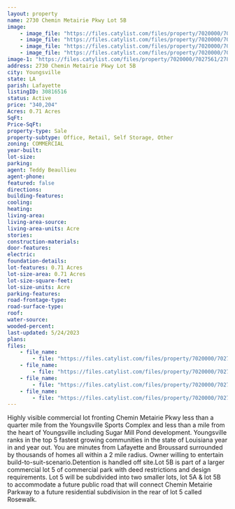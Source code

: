 ```yaml
---
layout: property
name: 2730 Chemin Metairie Pkwy Lot 5B
image:
    - image_file: "https://files.catylist.com/files/property/7020000/7027561/27875607_CP_Photo__1.jpg"
    - image_file: "https://files.catylist.com/files/property/7020000/7027561/27875608_CP_Photo__3.jpg"
    - image_file: "https://files.catylist.com/files/property/7020000/7027561/27900115_Aerial_Lot_5B__2730_Chemin_Metairie_Pkwy___Teddy.png"
    - image_file: "https://files.catylist.com/files/property/7020000/7027561/27900116_Google_Map___2730_Chemin_Metairie_Pkwy___Teddy___2_.png"
image-1: "https://files.catylist.com/files/property/7020000/7027561/27897655_Aerial___2730_Chemin_Metairie___Teddy.png"
address: 2730 Chemin Metairie Pkwy Lot 5B
city: Youngsville
state: LA
parish: Lafayette
listingID: 30816516
status: Active
price: "340,204"
Acres: 0.71 Acres
SqFt:
Price-SqFt:
property-type: Sale
property-subtype: Office, Retail, Self Storage, Other
zoning: COMMERCIAL
year-built:
lot-size:
parking:
agent: Teddy Beaullieu
agent-phone:
featured: false
directions:
building-features:
cooling:
heating:
living-area:
living-area-source:
living-area-units: Acre
stories:
construction-materials:
door-features:
electric:
foundation-details:
lot-features: 0.71 Acres
lot-size-area: 0.71 Acres
lot-size-square-feet:
lot-size-units: Acre
parking-features:
road-frontage-type:
road-surface-type:
roof:
water-source:
wooded-percent:
last-updated: 5/24/2023
plans:
files:
    - file_name: 
        - file: "https://files.catylist.com/files/property/7020000/7027561/raw_27900124_Flyer_Lot_5B___2730_Chemin_Metairie___Teddy_.pdf"
    - file_name: 
        - file: "https://files.catylist.com/files/property/7020000/7027561/raw_27875609_Flood_Disclosure____2800_Chemin_Metairie___Teddy.pdf"
    - file_name: 
        - file: "https://files.catylist.com/files/property/7020000/7027561/raw_27875610_FP_chemin_metairie_030315.pdf"
    - file_name: 
        - file: "https://files.catylist.com/files/property/7020000/7027561/raw_27875611_CHEMIN_COMMERCIAL_PARK_DEED_RESTRICTIONS.pdf"
---
```

Highly visible commercial lot fronting Chemin Metairie Pkwy less than a quarter mile from the Youngsville Sports Complex and less than a mile from the heart of Youngsville including Sugar Mill Pond development. Youngsville ranks in the top 5 fastest growing communities in the state of Louisiana year in and year out. You are minutes from Lafayette and Broussard surrounded by thousands of homes all within a 2 mile radius. Owner willing to entertain build-to-suit-scenario.Detention is handled off site.Lot 5B is part of a larger commercial lot 5 of commercial park with deed restrictions and design requirements. Lot 5 will be subdivided into two smaller lots, lot 5A &amp; lot 5B to accommodate a future public road that will connect Chemin Metairie Parkway to a future residential subdivision in the rear of lot 5 called Rosewalk.
